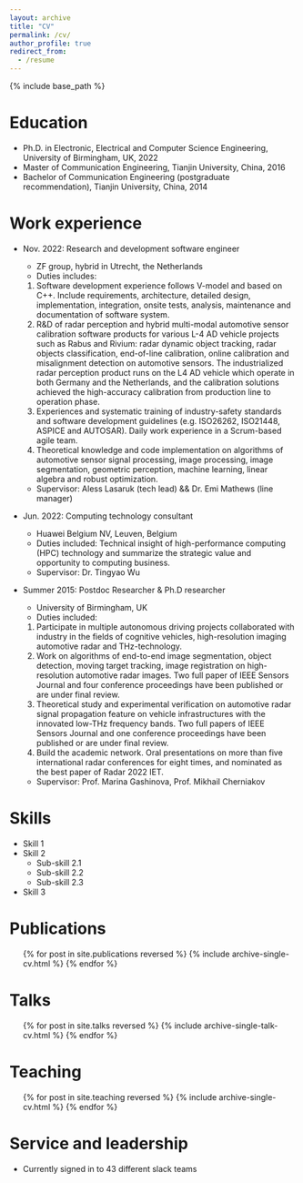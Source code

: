 ```yaml
---
layout: archive
title: "CV"
permalink: /cv/
author_profile: true
redirect_from:
  - /resume
---
```


{% include base_path %}

Education
======
* Ph.D. in Electronic, Electrical and Computer Science Engineering, University of Birmingham, UK, 2022
* Master of Communication Engineering, Tianjin University, China, 2016
* Bachelor of Communication Engineering (postgraduate recommendation), Tianjin University, China, 2014

Work experience
======
* Nov. 2022: Research and development software engineer
  * ZF group, hybrid in Utrecht, the Netherlands
  * Duties includes: 
  1) Software development experience follows V-model and based on C++. Include requirements, architecture, detailed design, implementation, integration, onsite tests, analysis, maintenance and documentation of software system.
  2) R&D of radar perception and hybrid multi-modal automotive sensor calibration software products for various L-4 AD vehicle projects such as Rabus and Rivium: radar dynamic object tracking, radar objects classification, end-of-line calibration, online calibration and misalignment detection on automotive sensors. The industrialized radar perception product runs on the L4 AD vehicle which operate in both Germany and the Netherlands, and the calibration solutions achieved the high-accuracy calibration from production line to operation phase.
  3) Experiences and systematic training of industry-safety standards and software development guidelines (e.g. ISO26262, ISO21448, ASPICE and AUTOSAR). Daily work experience in a Scrum-based agile team.
  4) Theoretical knowledge and code implementation on algorithms of automotive sensor signal processing, image processing, image segmentation, geometric perception, machine learning, linear algebra and robust optimization.
  * Supervisor: Aless Lasaruk (tech lead) && Dr. Emi Mathews (line manager)

* Jun. 2022: Computing technology consultant
  * Huawei Belgium NV, Leuven, Belgium
  * Duties included: Technical insight of high-performance computing (HPC) technology and summarize the strategic value and opportunity to computing business.
  * Supervisor: Dr. Tingyao Wu

* Summer 2015: Postdoc Researcher & Ph.D researcher
  * University of Birmingham, UK
  * Duties included: 
  1) Participate in multiple autonomous driving projects collaborated with industry in the fields of cognitive vehicles, high-resolution imaging automotive radar and THz-technology.
  2) Work on algorithms of end-to-end image segmentation, object detection, moving target tracking, image registration on high-resolution automotive radar images. Two full paper of IEEE Sensors Journal and four conference proceedings have been published or are under final review.
  3) Theoretical study and experimental verification on automotive radar signal propagation feature on vehicle infrastructures with the innovated low-THz frequency bands. Two full papers of IEEE Sensors Journal and one conference proceedings have been published or are under final review.
  4) Build the academic network. Oral presentations on more than five international radar conferences for eight times, and nominated as the best paper of Radar 2022 IET.
  * Supervisor: Prof. Marina Gashinova, Prof. Mikhail Cherniakov
  
Skills
======
* Skill 1
* Skill 2
  * Sub-skill 2.1
  * Sub-skill 2.2
  * Sub-skill 2.3
* Skill 3

Publications
======
  <ul>{% for post in site.publications reversed %}
    {% include archive-single-cv.html %}
  {% endfor %}</ul>
  
Talks
======
  <ul>{% for post in site.talks reversed %}
    {% include archive-single-talk-cv.html  %}
  {% endfor %}</ul>
  
Teaching
======
  <ul>{% for post in site.teaching reversed %}
    {% include archive-single-cv.html %}
  {% endfor %}</ul>
  
Service and leadership
======
* Currently signed in to 43 different slack teams
